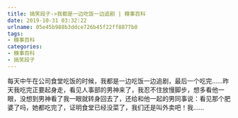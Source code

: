 ```yaml
---
title: 搞笑段子->我都是一边吃饭一边追剧 | 糗事百科
date: 2019-10-31 03:32:22
urlname: 05e45b988b3ddce726b45f22ff8877b0
tags: 
- 糗事百科
categories:
- 糗事百科
- 搞笑段子
---
```

每天中午在公司食堂吃饭的时候，我都是一边吃饭一边追剧，最后一个吃完……昨天我吃完正要起身走，看见人事部的男神来了，我忍不住放慢脚步，想多看他一眼，没想到男神看了我一眼就转身回去了，还给和他一起的男同事说：看见那个肥婆了吗，她都吃完了，证明食堂已经没菜了，我们还是叫外卖吧！我……


